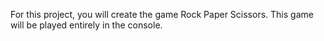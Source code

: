 For this project, you will create the game Rock Paper Scissors. This game will be played entirely in the console.
